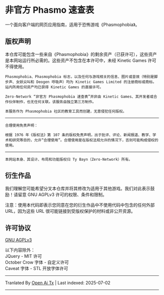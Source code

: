 # 非官方 Phasmo 速查表

一个面向客户端的网页应用指南，适用于恐怖游戏《Phasmophobia》。

## 版权声明

本仓库可能包含一些来自《Phasmophobia》的剩余资产（已获许可），这些资产是本网站运行所必需的。这些资产不包含在本许可中，未经 Kinetic Games 许可不得使用。

`Phasmophobia、Phasmophobia 标志，以及任何与游戏相关的信息、图片或音效（特别是脚步声、女妖尖叫和 Deogen 呼吸声）均为 Kinetic Games Limited 的注册商标或商标。站内所用任何资产均已获得 Kinetic Games 的直接许可。`

`Zero-Network “非官方 Phasmophobia 速查表”并非由 Kinetic Games、其开发者或合作伙伴制作，也无任何关联。该服务由独立第三方制作。`

`本服务作为 Phasmophobia 社区的教育工具而创建，无意侵犯任何版权。`

---
`合理使用免责声明：`

`根据 1976 年《版权法》第 107 条的版权免责声明，出于批评、评论、新闻报道、教学、学术和研究等目的，允许“合理使用”。合理使用是在版权法规允许的情况下，否则可能构成侵权的使用。`

---
`本网站本身、其设计、布局和功能版权归 Ty Bayn（Zero-Network）所有。`

## 衍生作品

我们理解您可能希望分叉本仓库并将其修改为适用于其他游戏。我们对此表示鼓励！请留意 GNU AGPLv3 许可的权限、条件和限制。

注意：使用本代码即表示您同意在您的衍生作品中不使用代码中包含的任何外部 URL，因为这些 URL 很可能链接到受版权保护的材料或非公开资源。

## 许可协议
[GNU AGPLv3](https://choosealicense.com/licenses/agpl-3.0/)

以下内容除外：  
JQuery - MIT 许可  
October Crow 字体 - 自定义许可  
Caveat 字体 - STL 开放字体许可

---

Tranlated By [Open Ai Tx](https://github.com/OpenAiTx/OpenAiTx) | Last indexed: 2025-07-02

---